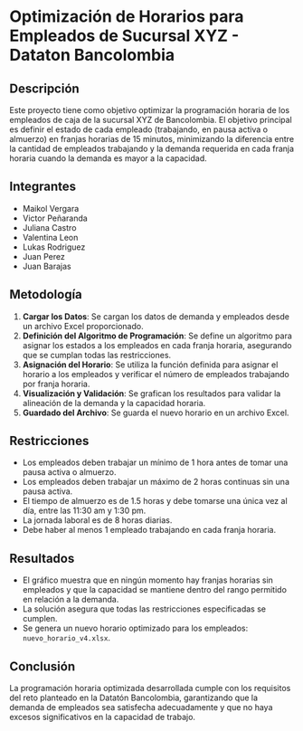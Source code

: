 # Optimización de Horarios para Empleados de Sucursal XYZ - Dataton Bancolombia

## Descripción

Este proyecto tiene como objetivo optimizar la programación horaria de los empleados de caja de la sucursal XYZ de Bancolombia. El objetivo principal es definir el estado de cada empleado (trabajando, en pausa activa o almuerzo) en franjas horarias de 15 minutos, minimizando la diferencia entre la cantidad de empleados trabajando y la demanda requerida en cada franja horaria cuando la demanda es mayor a la capacidad.

## Integrantes

- Maikol Vergara
- Victor Peñaranda
- Juliana Castro
- Valentina Leon
- Lukas Rodriguez
- Juan Perez
- Juan Barajas

## Metodología

1. **Cargar los Datos**: Se cargan los datos de demanda y empleados desde un archivo Excel proporcionado.
2. **Definición del Algoritmo de Programación**: Se define un algoritmo para asignar los estados a los empleados en cada franja horaria, asegurando que se cumplan todas las restricciones.
3. **Asignación del Horario**: Se utiliza la función definida para asignar el horario a los empleados y verificar el número de empleados trabajando por franja horaria.
4. **Visualización y Validación**: Se grafican los resultados para validar la alineación de la demanda y la capacidad horaria.
5. **Guardado del Archivo**: Se guarda el nuevo horario en un archivo Excel.

## Restricciones

- Los empleados deben trabajar un mínimo de 1 hora antes de tomar una pausa activa o almuerzo.
- Los empleados deben trabajar un máximo de 2 horas continuas sin una pausa activa.
- El tiempo de almuerzo es de 1.5 horas y debe tomarse una única vez al día, entre las 11:30 am y 1:30 pm.
- La jornada laboral es de 8 horas diarias.
- Debe haber al menos 1 empleado trabajando en cada franja horaria.

## Resultados

- El gráfico muestra que en ningún momento hay franjas horarias sin empleados y que la capacidad se mantiene dentro del rango permitido en relación a la demanda.
- La solución asegura que todas las restricciones especificadas se cumplen.
- Se genera un nuevo horario optimizado para los empleados: `nuevo_horario_v4.xlsx`.

## Conclusión

La programación horaria optimizada desarrollada cumple con los requisitos del reto planteado en la Datatón Bancolombia, garantizando que la demanda de empleados sea satisfecha adecuadamente y que no haya excesos significativos en la capacidad de trabajo.

